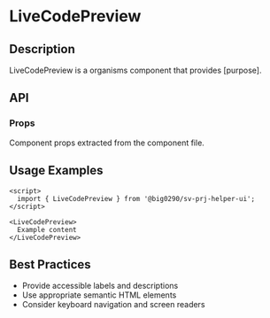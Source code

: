 # LiveCodePreview

## Description

LiveCodePreview is a organisms component that provides [purpose].

## API

### Props

Component props extracted from the component file.

## Usage Examples

```svelte
<script>
  import { LiveCodePreview } from '@big0290/sv-prj-helper-ui';
</script>

<LiveCodePreview>
  Example content
</LiveCodePreview>
```

## Best Practices

- Provide accessible labels and descriptions
- Use appropriate semantic HTML elements
- Consider keyboard navigation and screen readers
